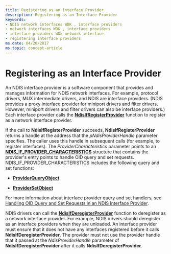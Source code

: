```yaml
---
title: Registering as an Interface Provider
description: Registering as an Interface Provider
keywords:
- NDIS network interfaces WDK , interface providers
- network interfaces WDK , interface providers
- interface providers WDk network interface
- registering interface providers
ms.date: 04/20/2017
ms.topic: concept-article
---
```


# Registering as an Interface Provider





An NDIS interface provider is a software component that provides and manages information for NDIS network interfaces. For example, protocol drivers, MUX intermediate drivers, and NDIS are interface providers. (NDIS provides a proxy interface provider for miniport drivers and filter drivers. However, miniport drivers and filter drivers can also be interface providers.) Each interface provider calls the [**NdisIfRegisterProvider**](/windows-hardware/drivers/ddi/ndis/nf-ndis-ndisifregisterprovider) function to register as a network interface provider.

If the call to **NdisIfRegisterProvider** succeeds, **NdisIfRegisterProvider** returns a handle at the address that the *pNdisProviderHandle* parameter specifies. The caller uses this handle in subsequent calls (for example, to register interfaces). The *ProviderCharacteristics* parameter points to an [**NDIS\_IF\_PROVIDER\_CHARACTERISTICS**](/windows-hardware/drivers/ddi/ndis/ns-ndis-_ndis_if_provider_characteristics) structure that contains the provider's entry points to handle OID query and set requests. NDIS\_IF\_PROVIDER\_CHARACTERISTICS includes the following query and set functions:

-   [**ProviderQueryObject**](/windows-hardware/drivers/ddi/ndis/nc-ndis-if_query_object)

-   [**ProviderSetObject**](/windows-hardware/drivers/ddi/ndis/nc-ndis-if_set_object)

For more information about interface provider query and set handlers, see [Handling OID Query and Set Requests in an NDIS Interface Provider](handling-oid-query-and-set-requests-in-an-ndis-interface-provider.md).

NDIS drivers can call the [**NdisIfDeregisterProvider**](/windows-hardware/drivers/ddi/ndis/nf-ndis-ndisifderegisterprovider) function to deregister as a network interface provider. For example, NDIS drivers should deregister as an interface providers when they are unloaded. An interface provider must ensure that it does not have any interfaces registered before it calls **NdisIfDeregisterProvider**. The provider must not use the provider handle that it passed at the *NdisProviderHandle* parameter of **NdisIfDeregisterProvider** after it calls **NdisIfDeregisterProvider**.

 

